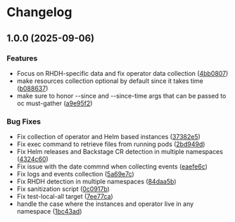 # Changelog

## 1.0.0 (2025-09-06)


### Features

* Focus on RHDH-specific data and fix operator data collection ([4bb0807](https://github.com/rm3l/rhdh-must-gather/commit/4bb0807f86f49cfb9b14715bd4dbe9ecc14c28c3))
* make resources collection optional by default since it takes time ([b088637](https://github.com/rm3l/rhdh-must-gather/commit/b08863714db0d1de533644fcc96db8423fe2c9a1))
* make sure to honor --since and --since-time args that can be passed to oc must-gather ([a9e95f2](https://github.com/rm3l/rhdh-must-gather/commit/a9e95f2bbf2e2535f117348ea083685466be3ade))


### Bug Fixes

* Fix collection of operator and Helm based instances ([37382e5](https://github.com/rm3l/rhdh-must-gather/commit/37382e566938c022ef94df85231e63e9068c9c89))
* Fix exec command to retrieve files from running pods ([2bd949d](https://github.com/rm3l/rhdh-must-gather/commit/2bd949dc29142e1129f3be57f25183c0dee686f6))
* Fix Helm releases and Backstage CR detection in multiple namespaces ([4324c60](https://github.com/rm3l/rhdh-must-gather/commit/4324c60739fd442752a532ac6070bf74d2c7a936))
* Fix issue with the date commnd when collecting events ([eaefe6c](https://github.com/rm3l/rhdh-must-gather/commit/eaefe6c86de7dd7ca8f7feb55d41f250c966a9c6))
* Fix logs and events collection ([5a69e7c](https://github.com/rm3l/rhdh-must-gather/commit/5a69e7c4256c81daedd659326fbf6d149e699b41))
* Fix RHDH detection in multiple namespaces ([84daa5b](https://github.com/rm3l/rhdh-must-gather/commit/84daa5bfb5fcac80da4f74a46c6bd88e4f3fb0d2))
* Fix sanitization script ([0c0917b](https://github.com/rm3l/rhdh-must-gather/commit/0c0917b44074d176e5cfd17e2b6e421b07012dcc))
* Fix test-local-all target ([7ee77ca](https://github.com/rm3l/rhdh-must-gather/commit/7ee77cabbfb9f1b6bc69a8717cd1db25054a24d5))
* handle the case where the instances and operator live in any namespace ([1bc43ad](https://github.com/rm3l/rhdh-must-gather/commit/1bc43ad855ba9f65dcfd8740b4a87baae9134ced))
